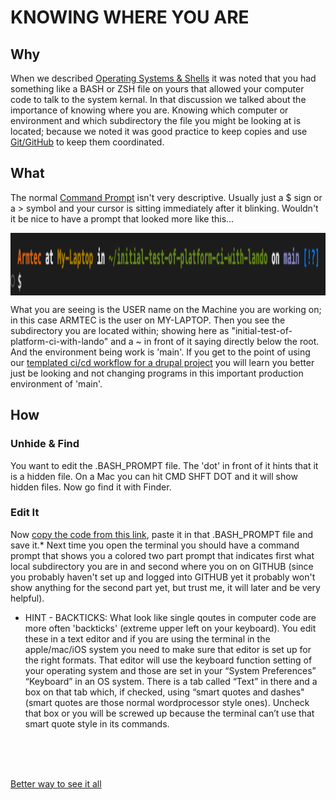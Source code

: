 
# KNOWING WHERE YOU ARE

## Why

When we described [Operating Systems & Shells](operating&shells.md) it was noted that you had something like a BASH or ZSH file on yours that allowed your computer code to talk to the system kernal.  In that discussion we talked about the importance of knowing where you are.  Knowing which computer or environment and which subdirectory the file you might be looking at is located; because we noted it was good practice to keep copies and use [Git/GitHub](gitbasics.md) to keep them coordinated. 

## What

The normal [Command Prompt](https://www.alphr.com/open-command-prompt-mac/) isn't very descriptive.  Usually just a $ sign or a > symbol and your cursor is sitting immediately after it blinking.  Wouldn't it be nice to have a prompt that looked more like this...

<img src="images/media/expandedprompt.png" align="center" width="530" height="100" alt="Expanded Prompt">

What you are seeing is the USER name on the Machine you are working on; in this case ARMTEC is the user on MY-LAPTOP.  Then you see the subdirectory you are located within; showing here as "initial-test-of-platform-ci-with-lando" and a ~ in front of it saying directly below the root.  And the environment being work is 'main'.  If you get to the point of using our [templated ci/cd workflow for a drupal project](drupalcicd.md) you will learn you better just be looking and not changing programs in this important production environment of 'main'.

## How
### Unhide & Find

You want to edit the .BASH_PROMPT file.  The 'dot' in front of it hints that it is a hidden file.  On a Mac you can hit CMD SHFT DOT and it will show hidden files.  Now go find it with Finder.

### Edit It

Now [copy the code from this link](https://raw.githubusercontent.com/mathiasbynens/dotfiles/master/.bash_prompt), paste it in that .BASH_PROMPT file and save it.*  Next time you open the terminal you should have a command prompt that shows you a colored two part prompt that indicates first what local subdirectory you are in and second where you on on GITHUB (since you probably haven't set up and logged into GITHUB yet it probably won't show anything for the second part yet, but trust me, it will later and be very helpful).

* HINT - BACKTICKS: What look like single qoutes in computer code are more often 'backticks' (extreme upper left on your keyboard).  You edit these in a text editor and if you are using the terminal in the apple/mac/iOS system you need to make sure that editor is set up for the right formats.  That editor will use the keyboard function setting of your operating system and those are set in your “System Preferences” “Keyboard” in an OS system.  There is a tab called “Text” in there and a box on that tab which, if checked, using “smart quotes and dashes" (smart quotes are those normal wordprocessor style ones).  Uncheck that box or you will be screwed up because the terminal can’t use that smart quote style in its commands.  


<br>
<br>
<br>

[Better way to see it all](ide.md)
